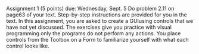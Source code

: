 Assignment 1 (5 points) due: Wednesday, Sept. 5
Do problem 2.11 on page63 of your text. Step-by-step instructions are provided for you in the text. In this assignment, you are asked to create a GUIusing controls that we have not yet discussed. The exercises give you practice with visual programming only the programs do not perform any actions. You place controls from the Toolbox on a Form to familiarize yourself with what each control looks like.
